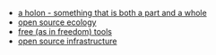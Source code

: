 ---
---

- [a holon - something that is both a part and a whole](http://www.panarchy.org/koestler/holon.1969.html)
- [open source ecology](http://opensourceecology.org/wiki/Open_Source_Ecology_Paradigm)
- [free (as in freedom) tools](http://wiki.fsfe.org/Transcripts)
- [open source infrastructure](http://www.debian.org/social_contract)
